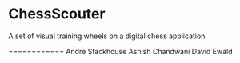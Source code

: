 ChessScouter
============

A set of visual training wheels on a digital chess application

============
Andre Stackhouse
Ashish Chandwani
David Ewald